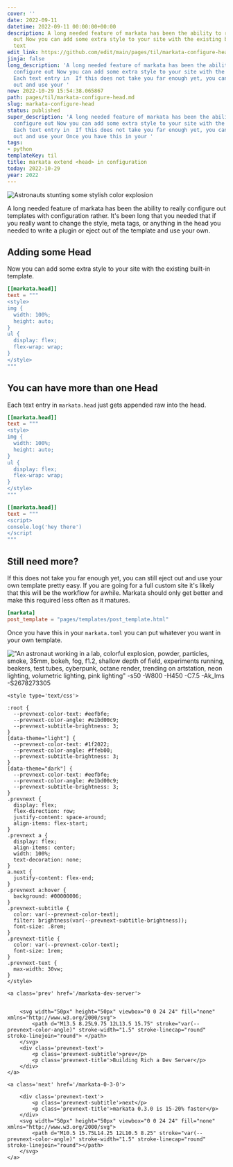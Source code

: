 ```yaml
---
cover: ''
date: 2022-09-11
datetime: 2022-09-11 00:00:00+00:00
description: A long needed feature of markata has been the ability to really configure
  out Now you can add some extra style to your site with the existing built-in Each
  text
edit_link: https://github.com/edit/main/pages/til/markata-configure-head.md
jinja: false
long_description: 'A long needed feature of markata has been the ability to really
  configure out Now you can add some extra style to your site with the existing built-in
  Each text entry in  If this does not take you far enough yet, you can still eject
  out and use your '
now: 2022-10-29 15:54:38.065867
path: pages/til/markata-configure-head.md
slug: markata-configure-head
status: published
super_description: 'A long needed feature of markata has been the ability to really
  configure out Now you can add some extra style to your site with the existing built-in
  Each text entry in  If this does not take you far enough yet, you can still eject
  out and use your Once you have this in your '
tags:
- python
templateKey: til
title: markata extend <head> in configuration
today: 2022-10-29
year: 2022
---
```


![Astronauts stunting some stylish color explosion](https://stable-diffusion.waylonwalker.com/000172.2339173599.webp)

A long needed feature of markata has been the ability to really configure out
templates with configuration rather.  It's been long that you needed that if
you really want to change the style, meta tags, or anything in the head you
needed to write a plugin or eject out of the template and use your own.


## Adding some Head

Now you can add some extra style to your site with the existing built-in
template.

``` toml
[[markata.head]]
text = """
<style>
img {
  width: 100%;
  height: auto;
}
ul {
  display: flex;
  flex-wrap: wrap;
}
</style>
"""
```

## You can have more than one Head

Each text entry in `markata.head` just gets appended raw into the head.

``` toml
[[markata.head]]
text = """
<style>
img {
  width: 100%;
  height: auto;
}
ul {
  display: flex;
  flex-wrap: wrap;
}
</style>
"""

[[markata.head]]
text = """
<script>
console.log('hey there')
</script
"""
```

## Still need more?

If this does not take you far enough yet, you can still eject out and use your
own template pretty easy.  If you are going for a full custom site it's likely
that this will be the workflow for awhile.  Markata should only get better and
make this required less often as it matures.


``` toml
[markata]
post_template = "pages/templates/post_template.html"
```

Once you have this in your `markata.toml` you can put whatever you want in your
own template.
  
!["An astronaut working in a lab, colorful explosion, powder, particles, smoke, 35mm, bokeh, fog, f1.2, shallow depth of field, experiments running, beakers, test tubes, cyberpunk, octane render, trending on artstation, neon lighting, volumetric lighting, pink lighting" -s50 -W800 -H450 -C7.5 -Ak_lms -S2678273305](https://stable-diffusion.waylonwalker.com/000172.2678273305.webp)
<div class='prevnext'>

    <style type='text/css'>

    :root {
      --prevnext-color-text: #eefbfe;
      --prevnext-color-angle: #e1bd00c9;
      --prevnext-subtitle-brightness: 3;
    }
    [data-theme="light"] {
      --prevnext-color-text: #1f2022;
      --prevnext-color-angle: #ffeb00;
      --prevnext-subtitle-brightness: 3;
    }
    [data-theme="dark"] {
      --prevnext-color-text: #eefbfe;
      --prevnext-color-angle: #e1bd00c9;
      --prevnext-subtitle-brightness: 3;
    }
    .prevnext {
      display: flex;
      flex-direction: row;
      justify-content: space-around;
      align-items: flex-start;
    }
    .prevnext a {
      display: flex;
      align-items: center;
      width: 100%;
      text-decoration: none;
    }
    a.next {
      justify-content: flex-end;
    }
    .prevnext a:hover {
      background: #00000006;
    }
    .prevnext-subtitle {
      color: var(--prevnext-color-text);
      filter: brightness(var(--prevnext-subtitle-brightness));
      font-size: .8rem;
    }
    .prevnext-title {
      color: var(--prevnext-color-text);
      font-size: 1rem;
    }
    .prevnext-text {
      max-width: 30vw;
    }
    </style>
    
    <a class='prev' href='/markata-dev-server'>
    

        <svg width="50px" height="50px" viewbox="0 0 24 24" fill="none" xmlns="http://www.w3.org/2000/svg">
            <path d="M13.5 8.25L9.75 12L13.5 15.75" stroke="var(--prevnext-color-angle)" stroke-width="1.5" stroke-linecap="round" stroke-linejoin="round"> </path>
        </svg>
        <div class='prevnext-text'>
            <p class='prevnext-subtitle'>prev</p>
            <p class='prevnext-title'>Building Rich a Dev Server</p>
        </div>
    </a>
    
    <a class='next' href='/markata-0-3-0'>
    
        <div class='prevnext-text'>
            <p class='prevnext-subtitle'>next</p>
            <p class='prevnext-title'>markata 0.3.0 is 15-20% faster</p>
        </div>
        <svg width="50px" height="50px" viewbox="0 0 24 24" fill="none" xmlns="http://www.w3.org/2000/svg">
            <path d="M10.5 15.75L14.25 12L10.5 8.25" stroke="var(--prevnext-color-angle)" stroke-width="1.5" stroke-linecap="round" stroke-linejoin="round"></path>
        </svg>
    </a>
  </div>